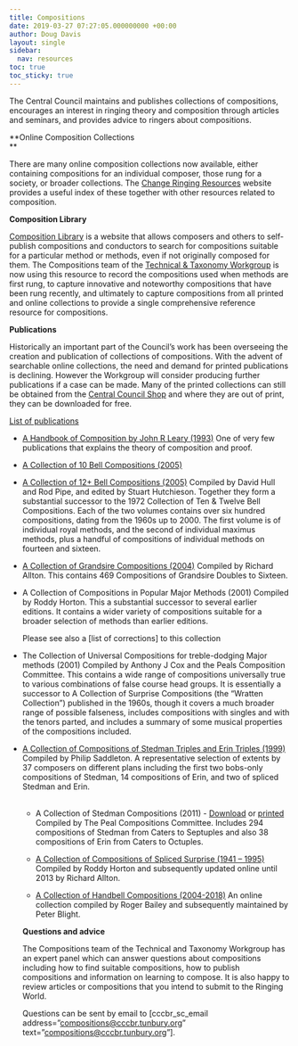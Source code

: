 ```yaml
---
title: Compositions
date: 2019-03-27 07:27:05.000000000 +00:00
author: Doug Davis
layout: single
sidebar:
  nav: resources
toc: true
toc_sticky: true
---
```

The Central Council maintains and publishes collections of compositions, encourages an interest in ringing theory and composition through articles and seminars, and provides advice to ringers about compositions.

**Online Composition Collections  
** 

There are many online composition collections now available, either containing compositions for an individual composer, those rung for a society, or broader collections. The <a href="http://ringing.info#compositions" target="_blank" rel="noopener noreferrer" data-wplink-url-error="true">Change Ringing Resources</a> website provides a useful index of these together with other resources related to composition.

**Composition Library**

<a href="https://complib.org" target="_blank" rel="noopener noreferrer">Composition Library</a> is a website that allows composers and others to self-publish compositions and conductors to search for compositions suitable for a particular method or methods, even if not originally composed for them. The Compositions team of the [Technical & Taxonomy Workgroup](/about/workgroups/technical-and-taxonomy) is now using this resource to record the compositions used when methods are first rung, to capture innovative and noteworthy compositions that have been rung recently, and ultimately to capture compositions from all printed and online collections to provide a single comprehensive reference resource for compositions.

**Publications**

Historically an important part of the Council’s work has been overseeing the creation and publication of collections of compositions. With the advent of searchable online collections, the need and demand for printed publications is declining. However the Workgroup will consider producing further publications if a case can be made. Many of the printed collections can still be obtained from the <a href="/shop/" target="_blank" rel="noopener noreferrer">Central Council Shop</a> and where they are out of print, they can be downloaded for free.

[List of publications]()

  * [A Handbook of Composition by John R Leary (1993)](/product/handbook-of-composition-download) 
    One of very few publications that explains the theory of composition and proof.

  * [A Collection of 10 Bell Compositions (2005)](/product/a-collection-of-ten-bell-compositions-2004-download)
  * [A Collection of 12+ Bell Compositions (2005)](/product/a-collection-of-twelve-bell-compositions-2004-download) 
    Compiled by David Hull and Rod Pipe, and edited by Stuart Hutchieson. Together they form a substantial successor to the 1972 Collection of Ten & Twelve Bell Compositions. Each of the two volumes contains over six hundred compositions, dating from the 1960s up to 2000. The first volume is of individual royal methods, and the second of individual maximus methods, plus a handful of compositions of individual methods on fourteen and sixteen.

  * [A Collection of Grandsire Compositions (2004)](/product/collection-of-grandsire-compositions-download) 
    Compiled by Richard Allton. This contains 469 Compositions of Grandsire Doubles to Sixteen.

  * A Collection of Compositions in Popular Major Methods (2001) 
    Compiled by Roddy Horton. This a substantial successor to several earlier editions. It contains a wider variety of compositions suitable for a broader selection of methods than earlier editions.
    
    Please see also a [list of corrections<link>] to this collection

  * The Collection of Universal Compositions for treble-dodging Major methods (2001) 
    Compiled by Anthony J Cox and the Peals Composition Committee. This contains a wide range of compositions universally true to various combinations of false course head groups. It is essentially a successor to A Collection of Surprise Compositions (the “Wratten Collection”) published in the 1960s, though it covers a much broader range of possible falseness, includes compositions with singles and with the tenors parted, and includes a summary of some musical properties of the compositions included.

  * [A Collection of Compositions of Stedman Triples and Erin Triples (1999)](/product/a-collection-of-compositions-of-stedman-triples-and-erin-triples-download/) 
    Compiled by Philip Saddleton. A representative selection of extents by 37 composers on different plans including the first two bobs-only compositions of Stedman, 14 compositions of Erin, and two of spliced Stedman and Erin.  
     </li> 
    
      * A Collection of Stedman Compositions (2011) - [Download](/product/a-collection-of-stedman-compositions-download) or [printed](/product/a-collection-of-stedman-compositions) 
        Compiled by The Peal Compositions Committee. Includes 294 compositions of Stedman from Caters to Septuples and also 38 compositions of Erin from Caters to Octuples.
    
      * <a href="http://www.rrhorton.net/search.php" target="_blank" rel="noopener noreferrer">A Collection of Compositions of Spliced Surprise (1941 – 1995)</a> 
        Compiled by Roddy Horton and subsequently updated online until 2013 by Richard Allton.
    
      * <a href="http://ringing.info/handbell-collection/index.html" target="_blank" rel="noopener noreferrer">A Collection of Handbell Compositions (2004-2018)</a> 
        An online collection compiled by Roger Bailey and subsequently maintained by Peter Blight.</li> </ul> 
        
        **Questions and advice**
        
        The Compositions team of the Technical and Taxonomy Workgroup has an expert panel which can answer questions about compositions including how to find suitable compositions, how to publish compositions and information on learning to compose. It is also happy to review articles or compositions that you intend to submit to the Ringing World.
        
        Questions can be sent by email to [cccbr\_sc\_email address=&#8221;compositions@cccbr.tunbury.org&#8221; text=&#8221;compositions@cccbr.tunbury.org&#8221;].
